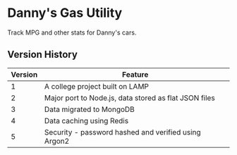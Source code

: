 # Danny's Gas Utility
Track MPG and other stats for Danny's cars.

## Version History
| Version | Feature |
| ------- | ------- |
| 1       | A college project built on LAMP |
| 2       | Major port to Node.js, data stored as flat JSON files |
| 3       | Data migrated to MongoDB |
| 4       | Data caching using Redis |
| 5       | Security - password hashed and verified using Argon2 |
